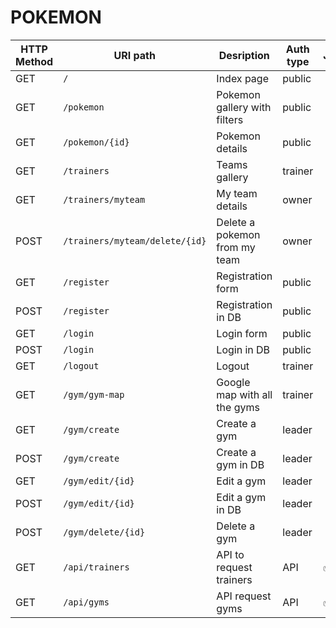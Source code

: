 <h1> POKEMON </h1>

<table>
    <thead>
        <th>HTTP Method</th>
        <th>URI path</th>
        <th>Desription</th>
        <th>Auth type</th>
        <th>JSON</th>
    </thead>
    <tbody>
        <tr>
            <td>GET</td>
            <td><code>/</code></td>
            <td>Index page</td>
            <td>public</td>
            <td></td>
        </tr>
        <tr>
            <td>GET</td>
            <td><code>/pokemon</code></td>
            <td>Pokemon gallery with filters</td>
            <td>public</td>
            <td></td>
        </tr>
        <tr>
            <td>GET</td>
            <td><code>/pokemon/{id}</code></td>
            <td>Pokemon details</td>
            <td>public</td>
            <td></td>
        </tr>
        <tr>
            <td>GET</td>
            <td><code>/trainers</code></td>
            <td>Teams gallery</td>
            <td>trainer</td>
            <td></td>
        </tr>
        <tr>
            <td>GET</td>
            <td><code>/trainers/myteam</code></td>
            <td>My team details</td>
            <td>owner</td>
            <td></td>
        </tr>
        <tr>
            <td>POST</td>
            <td><code>/trainers/myteam/delete/{id}</code></td>
            <td>Delete a pokemon from my team</td>
            <td>owner</td>
            <td></td>
        </tr>
        <tr>
            <td>GET</td>
            <td><code>/register</code></td>
            <td>Registration form</td>
            <td>public</td>
            <td></td>
        </tr>
        <tr>
            <td>POST</td>
            <td><code>/register</code></td>
            <td>Registration in DB</td>
            <td>public</td>
            <td></td>
        </tr>
        <tr>
            <td>GET</td>
            <td><code>/login</code></td>
            <td>Login form</td>
            <td>public</td>
            <td></td>
        </tr>
        <tr>
            <td>POST</td>
            <td><code>/login</code></td>
            <td>Login in DB</td>
            <td>public</td>
            <td></td>
        </tr>
        <tr>
            <td>GET</td>
            <td><code>/logout</code></td>
            <td>Logout</td>
            <td>trainer</td>
            <td></td>
        </tr>
        <tr>
            <td>GET</td>
            <td><code>/gym/gym-map</code></td>
            <td>Google map with all the gyms</td>
            <td>trainer</td>
            <td></td>
        </tr>
        <tr>
            <td>GET</td>
            <td><code>/gym/create</code></td>
            <td>Create a gym</td>
            <td>leader</td>
            <td></td>
        </tr>
        <tr>
            <td>POST</td>
            <td><code>/gym/create</code></td>
            <td>Create a gym in DB</td>
            <td>leader</td>
            <td></td>
        </tr>
        <tr>
            <td>GET</td>
            <td><code>/gym/edit/{id}</code></td>
            <td>Edit a gym</td>
            <td>leader</td>
            <td></td>
        </tr>
        <tr>
            <td>POST</td>
            <td><code>/gym/edit/{id}</code></td>
            <td>Edit a gym in DB</td>
            <td>leader</td>
            <td></td>
        </tr>
        <tr>
            <td>POST</td>
            <td><code>/gym/delete/{id}</code></td>
            <td>Delete a gym</td>
            <td>leader</td>
            <td></td>
        </tr>
        <tr>
            <td>GET</td>
            <td><code>/api/trainers</code></td>
            <td>API to request trainers</td>
            <td>API</td>
            <td>✅</td>
        </tr>
        <tr>
            <td>GET</td>
            <td><code>/api/gyms</code></td>
            <td>API request gyms</td>
            <td>API</td>
            <td>✅</td>
        </tr>
    </tbody>
</table>